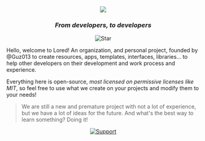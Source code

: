 <div align="center">
	<img src="https://raw.githubusercontent.com/LoredDev/.github/main/assets/animated-banner.gif">
	<h3><i>From developers, to developers</i></h3>

![Star][starsbadge]

</div>

Hello, welcome to Lored! An organization, and personal project, founded by 
@Guz013 to create resources, apps, templates, interfaces, libraries... to 
help other developers on their development and work process and experience.

Everything here is open-source, *most licensed on permissive licenses like 
MIT*, so feel free to use what we create on your projects and modify them to 
your needs!

> We are still a new and premature project with not a lot of experience, 
> but we have a lot of ideas for the future. And what's the best way to 
> learn something? Doing it!

<div align="center">


[![Support][supportbadge]][support]

</div>


[starsbadge]: https://img.shields.io/github/stars/loreddev?style=flat-square&logo=Github&logoColor=96cdfb&labelColor=161032&color=96cdfb
[supportbadge]: https://img.shields.io/badge/Support-white?style=flat-square&labelColor=d9e0ee&color=d9e0ee&logoColor=161320&logo=Ko-Fi
[support]: https://www.ko-fi.com/guz013